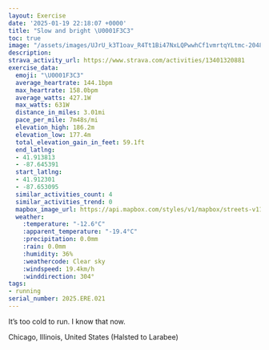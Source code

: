 ```yaml
---
layout: Exercise
date: '2025-01-19 22:18:07 +0000'
title: "Slow and bright \U0001F3C3"
toc: true
image: "/assets/images/UJrU_k3T1oav_R4Tt1Bi47NxLQPwwhCf1vmrtqYLtmc-2048x1536.jpg.jpeg"
description:
strava_activity_url: https://www.strava.com/activities/13401320881
exercise_data:
  emoji: "\U0001F3C3"
  average_heartrate: 144.1bpm
  max_heartrate: 158.0bpm
  average_watts: 427.1W
  max_watts: 631W
  distance_in_miles: 3.01mi
  pace_per_mile: 7m48s/mi
  elevation_high: 186.2m
  elevation_low: 177.4m
  total_elevation_gain_in_feet: 59.1ft
  end_latlng:
  - 41.913813
  - -87.645391
  start_latlng:
  - 41.912301
  - -87.653095
  similar_activities_count: 4
  similar_activities_trend: 0
  mapbox_image_url: https://api.mapbox.com/styles/v1/mapbox/streets-v11/static/path-5+787af2-1.0(%7Bgy~Fdm~uO%3FoBBuAGsDDwCGmB%40mCE_AEuEGa%40%40QBIAmADeCKmC%3FoCACCA_AJ%7D%40%40IC%3FE%40u%40CaC%40_BEu%40Di%40AmAG%7D%40CcACaDBe%40AMOk%40%40mACUAiDEaACkABiFEuB%40s%40%3Fu%40x%40%7BHUEKKEOMuASi%40WgAUyAEuBBgBGqAGa%40Dq%40C%7BFLoAEUGGJ%5CADQq%40y%40_EHPD%40N%7B%40h%40o%40%5Ce%40h%40%7B%40r%40uAR%5B%7CAsA%7C%40m%40NOZc%40NOVMPGXC%60%40A%60AJ%60A%5CPHn%40h%40f%40j%40x%40vAZ%5CHPBRCdCKXB%3F%7B%40h%40EH%3F%5CELQTc%40%5CGJo%40rFg%40nCIFS%40GAGGMCy%40BMH%5Dh%40mA%60DUn%40ETAf%40Bj%40A~%40J%5CDXVxBLl%40X~%40Xn%40%5El%40BNCt%40%40%7CAB~ADn%40Cr%40FvAAp%40FtCAhABbACfAArDO%7C%40BhB%3Fp%40NfEAf%40B~%40APIVALBfCDf%40ArBBxAADE%40kADWDi%40B%5DBIB%3FD),pin-s-s+e5b22e(-87.65155,41.91374),pin-s-f+89ae00(-87.64355000000009,41.91381000000005)/auto/800x800?access_token=pk.eyJ1Ijoiam9zaGJlY2ttYW4iLCJhIjoiY205eWR2aDd1MWZ6djJrbXc4a3M0bWZleiJ9.XiG9OWkNcZk2QzjJbxLB4A
  weather:
    :temperature: "-12.6°C"
    :apparent_temperature: "-19.4°C"
    :precipitation: 0.0mm
    :rain: 0.0mm
    :humidity: 36%
    :weathercode: Clear sky
    :windspeed: 19.4km/h
    :winddirection: 304°
tags:
- running
serial_number: 2025.ERE.021
---
```

It’s too cold to run. I know that now.

Chicago, Illinois, United States (Halsted to Larabee)
